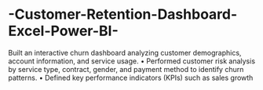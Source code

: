 # -Customer-Retention-Dashboard-Excel-Power-BI-
 Built an interactive churn dashboard analyzing customer demographics, account information, and service usage.  • Performed customer risk analysis by service type, contract, gender, and payment method to identify churn patterns.  • Defined key performance indicators (KPIs) such as sales growth
